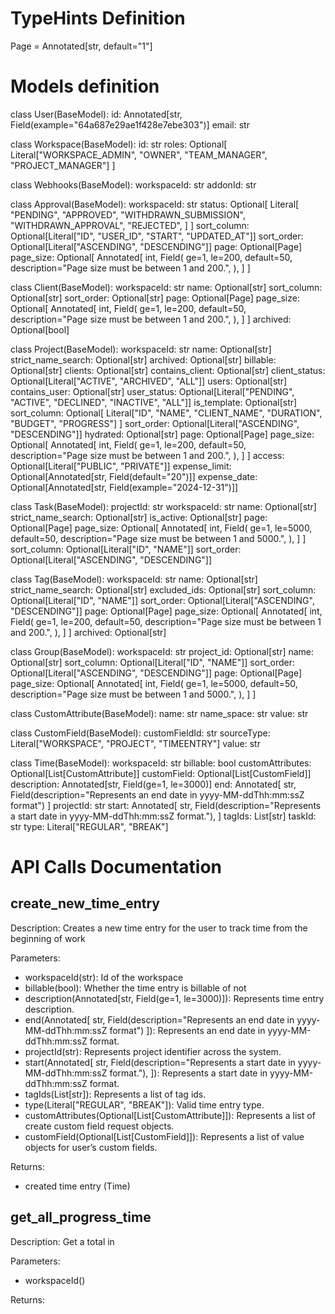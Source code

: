 # TypeHints Definition
Page = Annotated[str, default="1"]


# Models definition

class User(BaseModel):
    id: Annotated[str, Field(example="64a687e29ae1f428e7ebe303")]
    email: str


class Workspace(BaseModel):
    id: str
    roles: Optional[
        Literal["WORKSPACE_ADMIN", "OWNER", "TEAM_MANAGER", "PROJECT_MANAGER"]
    ]


class Webhooks(BaseModel):
    workspaceId: str
    addonId: str


class Approval(BaseModel):
    workspaceId: str
    status: Optional[
        Literal[
            "PENDING",
            "APPROVED",
            "WITHDRAWN_SUBMISSION",
            "WITHDRAWN_APPROVAL",
            "REJECTED",
        ]
    ]
    sort_column: Optional[Literal["ID", "USER_ID", "START", "UPDATED_AT"]]
    sort_order: Optional[Literal["ASCENDING", "DESCENDING"]]
    page: Optional[Page]
    page_size: Optional[
        Annotated[
            int,
            Field(
                ge=1,
                le=200,
                default=50,
                description="Page size must be between 1 and 200.",
            ),
        ]
    ]


class Client(BaseModel):
    workspaceId: str
    name: Optional[str]
    sort_column: Optional[str]
    sort_order: Optional[str]
    page: Optional[Page]
    page_size: Optional[
        Annotated[
            int,
            Field(
                ge=1,
                le=200,
                default=50,
                description="Page size must be between 1 and 200.",
            ),
        ]
    ]
    archived: Optional[bool]


class Project(BaseModel):
    workspaceId: str
    name: Optional[str]
    strict_name_search: Optional[str]
    archived: Optional[str]
    billable: Optional[str]
    clients: Optional[str]
    contains_client: Optional[str]
    client_status: Optional[Literal["ACTIVE", "ARCHIVED", "ALL"]]
    users: Optional[str]
    contains_user: Optional[str]
    user_status: Optional[Literal["PENDING", "ACTIVE", "DECLINED", "INACTIVE", "ALL"]]
    is_template: Optional[str]
    sort_column: Optional[
        Literal["ID", "NAME", "CLIENT_NAME", "DURATION", "BUDGET", "PROGRESS"]
    ]
    sort_order: Optional[Literal["ASCENDING", "DESCENDING"]]
    hydrated: Optional[str]
    page: Optional[Page]
    page_size: Optional[
        Annotated[
            int,
            Field(
                ge=1,
                le=200,
                default=50,
                description="Page size must be between 1 and 200.",
            ),
        ]
    ]
    access: Optional[Literal["PUBLIC", "PRIVATE"]]
    expense_limit: Optional[Annotated[str, Field(default="20")]]
    expense_date: Optional[Annotated[str, Field(example="2024-12-31")]]


class Task(BaseModel):
    projectId: str
    workspaceId: str
    name: Optional[str]
    strict_name_search: Optional[str]
    is_active: Optional[str]
    page: Optional[Page]
    page_size: Optional[
        Annotated[
            int,
            Field(
                ge=1,
                le=5000,
                default=50,
                description="Page size must be between 1 and 5000.",
            ),
        ]
    ]
    sort_column: Optional[Literal["ID", "NAME"]]
    sort_order: Optional[Literal["ASCENDING", "DESCENDING"]]


class Tag(BaseModel):
    workspaceId: str
    name: Optional[str]
    strict_name_search: Optional[str]
    excluded_ids: Optional[str]
    sort_column: Optional[Literal["ID", "NAME"]]
    sort_order: Optional[Literal["ASCENDING", "DESCENDING"]]
    page: Optional[Page]
    page_size: Optional[
        Annotated[
            int,
            Field(
                ge=1,
                le=200,
                default=50,
                description="Page size must be between 1 and 200.",
            ),
        ]
    ]
    archived: Optional[str]


class Group(BaseModel):
    workspaceId: str
    project_id: Optional[str]
    name: Optional[str]
    sort_column: Optional[Literal["ID", "NAME"]]
    sort_order: Optional[Literal["ASCENDING", "DESCENDING"]]
    page: Optional[Page]
    page_size: Optional[
        Annotated[
            int,
            Field(
                ge=1,
                le=5000,
                default=50,
                description="Page size must be between 1 and 5000.",
            ),
        ]
    ]


class CustomAttribute(BaseModel):
    name: str
    name_space: str
    value: str


class CustomField(BaseModel):
    customFieldId: str
    sourceType: Literal["WORKSPACE", "PROJECT", "TIMEENTRY"]
    value: str


class Time(BaseModel):
    workspaceId: str
    billable: bool
    customAttributes: Optional[List[CustomAttribute]]
    customField: Optional[List[CustomField]]
    description: Annotated[str, Field(ge=1, le=3000)]
    end: Annotated[
        str, Field(description="Represents an end date in yyyy-MM-ddThh:mm:ssZ format")
    ]
    projectId: str
    start: Annotated[
        str,
        Field(description="Represents a start date in yyyy-MM-ddThh:mm:ssZ format."),
    ]
    tagIds: List[str]
    taskId: str
    type: Literal["REGULAR", "BREAK"]



# API Calls Documentation
## create_new_time_entry
Description: 
Creates a new time entry for the user to track time from the beginning of work

Parameters:
- workspaceId(str): Id of the workspace
- billable(bool): Whether the time entry is billable of not
- description(Annotated[str, Field(ge=1, le=3000)]): Represents time entry description.
- end(Annotated[
        str, Field(description="Represents an end date in yyyy-MM-ddThh:mm:ssZ format")
    ]): Represents an end date in yyyy-MM-ddThh:mm:ssZ format.
- projectId(str): Represents project identifier across the system.
- start(Annotated[
        str,
        Field(description="Represents a start date in yyyy-MM-ddThh:mm:ssZ format."),
    ]): Represents a start date in yyyy-MM-ddThh:mm:ssZ format.
- tagIds(List[str]): Represents a list of tag ids.
- type(Literal["REGULAR", "BREAK"]): Valid time entry type.
- customAttributes(Optional[List[CustomAttribute]]): Represents a list of create custom field request objects.
- customField(Optional[List[CustomField]]): Represents a list of value objects for user’s custom fields.


Returns:
- created time entry (Time)


## get_all_progress_time

Description:
Get a total in 

Parameters:
- workspaceId()

Returns:
